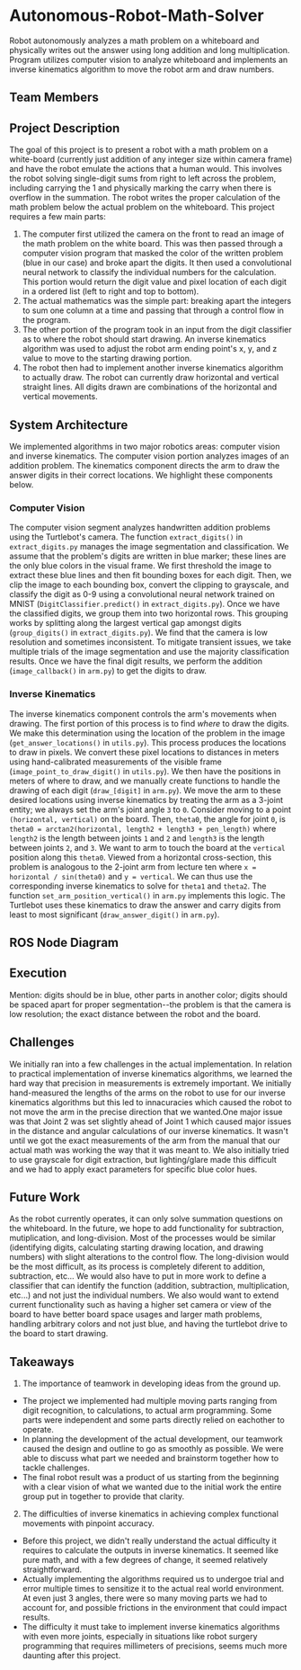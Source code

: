 # Autonomous-Robot-Math-Solver
Robot autonomously analyzes a math problem on a whiteboard and physically writes out the answer using long addition and long multiplication. Program utilizes computer vision to analyze whiteboard and implements an inverse kinematics algorithm to move the robot arm and draw numbers.

## Team Members

## Project Description
The goal of this project is to present a robot with a math problem on a white-board (currently just addition of any integer size within camera frame) and have the robot emulate the actions that a human would. This involves the robot solving single-digit sums from right to left across the problem, including carrying the 1 and physically marking the carry when there is overflow in the summation. The robot writes the proper calculation of the math problem below the actual problem on the whiteboard.
This project requires a few main parts: 
1. The computer first utilized the camera on the front to read an image of the math problem on the white board. This was then passed through a computer vision program that masked the color of the written problem (blue in our case) and broke apart the digits. It then used a convolutional neural network to classify the individual numbers for the calculation. This portion would return the digit value and pixel location of each digit in a ordered list (left to right and top to bottom).
2. The actual mathematics was the simple part: breaking apart the integers to sum one column at a time and passing that through a control flow in the program.
3. The other portion of the program took in an input from the digit classifier as to where the robot should start drawing. An inverse kinematics algorithm was used to adjust the robot arm ending point's x, y, and z value to move to the starting drawing portion.
4. The robot then had to implement another inverse kinematics algorithm to actually draw. The robot can currently draw horizontal and vertical straight lines. All digits drawn are combinations of the horizontal and vertical movements.


## System Architecture
We implemented algorithms in two major robotics areas: computer vision and inverse kinematics. The computer vision portion analyzes images of an addition problem. The kinematics component directs the arm to draw the answer digits in their correct locations. We highlight these components below.

### Computer Vision
The computer vision segment analyzes handwritten addition problems using the Turtlebot's camera. The function `extract_digits()` in `extract_digits.py` manages the image segmentation and classification. We assume that the problem's digits are written in blue marker; these lines are the only blue colors in the visual frame. We first threshold the image to extract these blue lines and then fit bounding boxes for each digit. Then, we clip the image to each bounding box, convert the clipping to grayscale, and classify the digit as 0-9 using a convolutional neural network trained on MNIST (`DigitClassifier.predict()` in `extract_digits.py`). Once we have the classified digits, we group them into two horizontal rows. This grouping works by splitting along the largest vertical gap amongst digits (`group_digits()` in `extract_digits.py`). We find that the camera is low resolution and sometimes inconsistent. To mitigate transient issues, we take multiple trials of the image segmentation and use the majority classification results. Once we have the final digit results, we perform the addition (`image_callback()` in `arm.py`) to get the digits to draw.

### Inverse Kinematics
The inverse kinematics component controls the arm's movements when drawing. The first portion of this process is to find *where* to draw the digits. We make this determination using the location of the problem in the image (`get_answer_locations()` in `utils.py`). This process produces the locations to draw in pixels. We convert these pixel locations to distances in meters using hand-calibrated measurements of the visible frame (`image_point_to_draw_digit()` in `utils.py`). We then have the positions in meters of where to draw, and we manually create functions to handle the drawing of each digit (`draw_[digit]` in `arm.py`). We move the arm to these desired locations using inverse kinematics by treating the arm as a 3-joint entity; we always set the arm's joint angle `3` to `0`. Consider moving to a point `(horizontal, vertical)` on the board. Then, `theta0`, the angle for joint `0`, is `theta0 = arctan2(horizontal, length2 + length3 + pen_length)` where `length2` is the length between joints `1` and `2` and `length3` is the length between joints `2`, and `3`. We want to arm to touch the board at the `vertical` position along this `theta0`. Viewed from a horizontal cross-section, this problem is analogous to the 2-joint arm from lecture ten where `x = horizontal / sin(theta0)` and `y = vertical`. We can thus use the corresponding inverse kinematics to solve for `theta1` and `theta2`. The function `set_arm_position_vertical()` in `arm.py` implements this logic. The Turtlebot uses these kinematics to draw the answer and carry digits from least to most significant (`draw_answer_digit()` in `arm.py`).

## ROS Node Diagram

## Execution
Mention: digits should be in blue, other parts in another color; digits should be spaced apart for proper segmentation--the problem is that the camera is low resolution; the exact distance between the robot and the board.

## Challenges
We initially ran into a few challenges in the actual implementation. In relation to practical implementation of inverse kinematics algorithms, we learned the hard way that precision in measurements is extremely important. We initially hand-measured the lengths of the arms on the robot to use for our inverse kinematics algorithms but this led to innacuracies which caused the robot to not move the arm in the precise direction that we wanted.One major issue was that Joint 2 was set slightly ahead of Joint 1 which caused major issues in the distance and angular calculations of our inverse kinematics.  It wasn't until we got the exact measurements of the arm from the manual that our actual math was working the way that it was meant to. We also initially tried to use grayscale for digit extraction, but lighting/glare made this difficult and we had to apply exact parameters for specific blue color hues. 

## Future Work
As the robot currently operates, it can only solve summation questions on the whiteboard. In the future, we hope to add functionality for subtraction, mutiplication, and long-division. Most of the processes would be similar (identifying digits, calculating starting drawing location, and drawing numbers) with slight alterations to the control flow. The long-division would be the most difficult, as its process is completely diferent to addition, subtraction, etc... We would also have to put in more work to define a classifier that can identify the function (addition, subtraction, multiplication, etc...) and not just the individual numbers. We also would want to extend current functionality such as having a higher set camera or view of the board to have better board space usages and larger math problems, handling arbitrary colors and not just blue, and having the turtlebot drive to the board to start drawing. 

## Takeaways
1. The importance of teamwork in developing ideas from the ground up.
- The project we implemented had multiple moving parts ranging from digit recognition, to calculations, to actual arm programming. Some parts were independent and some parts directly relied on eachother to operate. 
- In planning the development of the actual development, our teamwork caused the design and outline to go as smoothly as possible. We were able to discuss what part we needed and brainstorm together how to tackle challenges.
- The final robot result was a product of us starting from the beginning with a clear vision of what we wanted due to the initial work the entire group put in together to provide that clarity.
2. The difficulties of inverse kinematics in achieving complex functional movements with pinpoint accuracy.
- Before this project, we didn't really understand the actual difficulty it requires to calculate the outputs in inverse kinematics. It seemed like pure math, and with a few degrees of change, it seemed relatively straightforward. 
- Actually implementing the algorithms required us to undergoe trial and error multiple times to sensitize it to the actual real world environment. At even just 3 angles, there were so many moving parts we had to account for, and possible frictions in the environment that could impact results.
- The difficulty it must take to implement inverse kinematics algorithms with even more joints, especially in situations like robot surgery programming that requires millimeters of precisions, seems much more daunting after this project.

